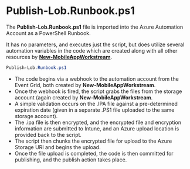 # Publish-Lob.Runbook.ps1

The **Publish-Lob.Runbook.ps1** file is imported into the Azure Automation Account as a PowerShell Runbook.  

It has no parameters, and executes just the script, but does utilize several automation variables in the code which are created along with all other resources by **[New-MobileAppWorkstream](./NewMobileApp.md)**.

```powershell
Publish-Lob.Runbook.ps1
```

- The code begins via a webhook to the automation account from the Event Grid, both created by **New-MobileAppWorkstream**.
- Once the webhook is fired, the script grabs the files from the storage account (again created by **New-MobileAppWorkstream**.
- A simple validation occurs on the .IPA file against a pre-determined expiration date (given in a separate .PS1 file uploaded to the same storage account).
- The .ipa file is then encrypted, and the encrypted file and encryption information are submitted to Intune, and an Azure upload location is provided back to the script.
- The script then chunks the encrypted file for upload to the Azure Storage URI and begins the upload.
- Once the file upload is completed, the code is then committed for publishing, and the publish action takes place.
